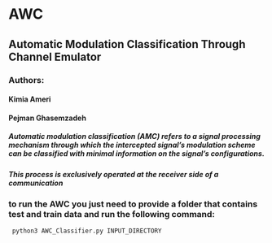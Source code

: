 # AWC
## Automatic Modulation Classification Through Channel Emulator
### Authors:
#### Kimia Ameri
#### Pejman Ghasemzadeh

##### Automatic modulation classification (AMC) refers to a signal processing mechanism through which the intercepted signal’s modulation scheme can be classified with minimal information on the signal’s configurations. 
##### This process is exclusively operated at the receiver side of a communication

### to run the AWC you just need to provide a folder that contains test and train data and run the following command:


```bash
 python3 AWC_Classifier.py INPUT_DIRECTORY
 ```
 

